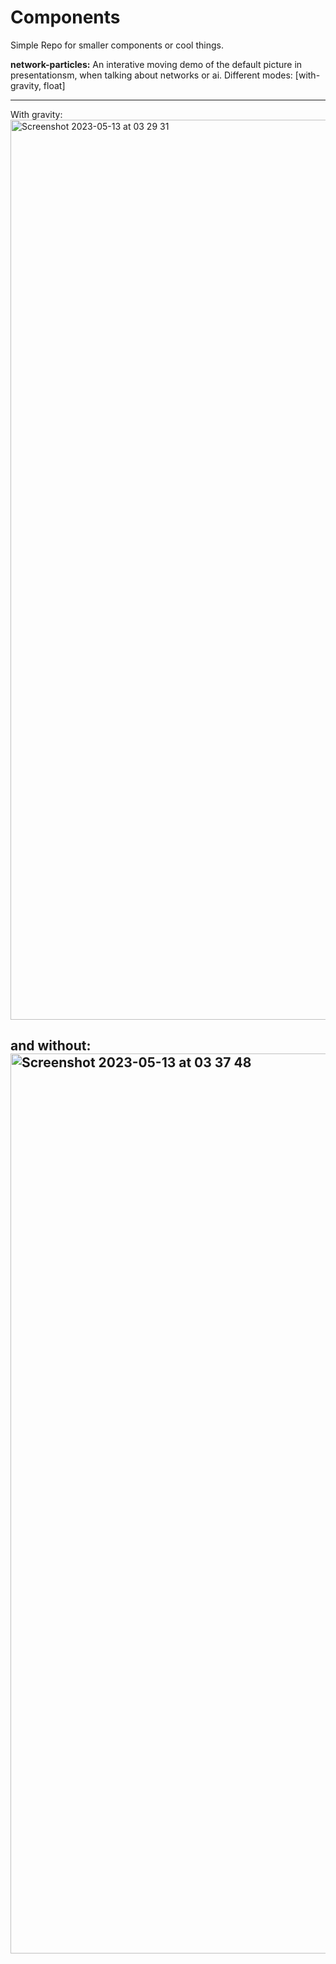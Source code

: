 # Components
Simple Repo for smaller components or cool things.

**network-particles:**
An interative moving demo of the default picture in presentationsm, when talking about networks or ai. 
Different modes: [with-gravity, float]

-----------------------------------
With gravity:
<img width="1440" alt="Screenshot 2023-05-13 at 03 29 31" src="https://github.com/marcusrong/Components/assets/77965647/b4b8f990-05b4-45aa-8894-e9f31cdcf1ee">

and without:
<img width="1440" alt="Screenshot 2023-05-13 at 03 37 48" src="https://github.com/marcusrong/Components/assets/77965647/52e6e651-2010-4602-b689-dac0ffc06d4f">
------------------------------------
